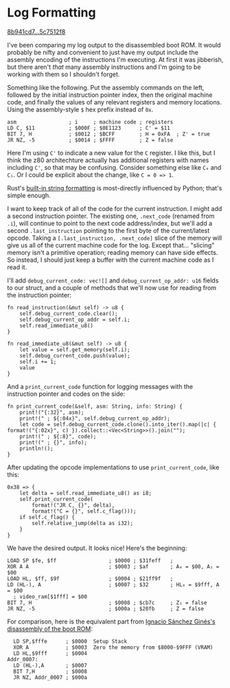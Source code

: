 # Log Formatting

[8b941cd7...5c7512f8](https://github.com/jeremyBanks/0dmg/compare/8b941cd777dbd9f32d1a3af8da4cfdf7dcb14376...5c7512f87690812bd3cdfe22b4a5aa337577aef5)


I've been comparing my log output to the disassembled boot ROM. It would probably be nifty and convenient to just have my output include the assembly encoding of the instructions I'm executing. At first it was jibberish, but there aren't *that* many assembly instructions and I'm going to be working with them so I shouldn't forget.

Something like the following. Put the assembly commands on the left, followed by the initial instruction pointer index, then the original machine code, and finally the values of any relevant registers and memory locations. Using the assembly-style `$` hex prefix instead of `0x`.

    asm                 ; i     ; machine code ; registers
    LD C, $11           ; $000F ; $0E1123      ; C' = $11
    BIT 7, H            ; $0012 ; $BCFF        ; H = 0xFA  ; Z' = true
    JR NZ, -5           ; $0014 ; $FFFF        ; Z = false

Here I'm using `C'` to indicate a new value for the `C` register. I like this, but I think the z80 architechture actually has additional registers with names including `C'`, so that may be confusing. Consider something else like `C₀` and `C₁`. Or I could be explicit about the change, like `C = 0 => 1`.

Rust's [built-in string formatting](https://doc.rust-lang.org/std/fmt/) is most-directly influenced by Python; that's simple enough.

I want to keep track of all of the code for the current instruction. I might add a second instruction pointer. The existing one, `.next_code` (renamed from `.i`), will continue to point to the next code address/index, but we'll add a second `.last_instruction` pointing to the first byte of the current/latest opcode. Taking a `[.last_instruction, .next_code]` slice of the memory will give us all of the current machine code for the log. Except that... "slicing" memory isn't a primitive operation; reading memory can have side effects. So instead, I should just keep a buffer with the current machine code as I read it.

I'll add `debug_current_code: vec![]` and `debug_current_op_addr: u16` fields to our struct, and a couple of methods that we'll now use for reading from the instruction pointer:

    fn read_instruction(&mut self) -> u8 {
        self.debug_current_code.clear();
        self.debug_current_op_addr = self.i;
        self.read_immediate_u8()
    }

    fn read_immediate_u8(&mut self) -> u8 {
        let value = self.get_memory(self.i);
        self.debug_current_code.push(value);
        self.i += 1;
        value
    }

And a `print_current_code` function for logging messages with the instruction pointer and codes on the side:

    fn print_current_code(&self, asm: String, info: String) {
        print!("{:32}", asm);
        print!(" ; ${:04x}", self.debug_current_op_addr);
        let code = self.debug_current_code.clone().into_iter().map(|c| { format!("{:02x}", c) }).collect::<Vec<String>>().join("");
        print!(" ; ${:8}", code);
        print!(" ; {}", info);
        println!();
    }

After updating the opcode implementations to use `print_current_code`, like this:

    0x38 => {
        let delta = self.read_immediate_u8() as i8;
        self.print_current_code(
            format!("JR C, {}", delta),
            format!("C = {}", self.c_flag()));
        if self.c_flag() {
            self.relative_jump(delta as i32);
        }
    }

We have the desired output. It looks nice! Here's the beginning:

    LOAD SP $fe, $ff                 ; $0000 ; $31feff   ;
    XOR A A                          ; $0003 ; $af       ; A₀ = $00, A₁ = $00
    LOAD HL, $ff, $9f                ; $0004 ; $21ff9f   ;
    LD (HL-), A                      ; $0007 ; $32       ; HL₀ = $9fff, A = $00
      ; video_ram[$1fff] = $00
    BIT 7, H                         ; $0008 ; $cb7c     ; Z₁ = false
    JR NZ, -5                        ; $000a ; $20fb     ; Z = false

For comparison, here is the equivalent part from [Ignacio Sánchez Ginés's disassembly of the boot ROM](https://gist.github.com/drhelius/6063288):

      LD SP,$fffe      ; $0000  Setup Stack
      XOR A            ; $0003  Zero the memory from $8000-$9FFF (VRAM)
      LD HL,$9fff      ; $0004
    Addr_0007:
      LD (HL-),A       ; $0007
      BIT 7,H          ; $0008
      JR NZ, Addr_0007 ; $000a
